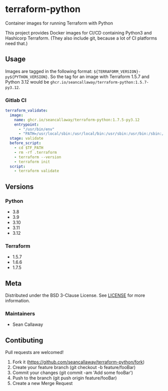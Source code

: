 # terraform-python
Container images for running Terraform with Python

This project provides Docker images for CI/CD containing Python3 and Hashicorp Terraform. (They also include git,
because a lot of CI platforms need that.)

## Usage

Images are tagged in the following format: `${TERRAFORM_VERSION}-py${PYTHON_VERSION}`. So the tag for an image with
Terraform 1.5.7 and Python 3.12 would be `ghcr.io/seancallaway/terraform-python:1.5.7-py3.12`.

### Gitlab CI

```yaml
terraform_validate:
  image:
    name: ghcr.io/seancallaway/terraform-python:1.7.5-py3.12
    entrypoint:
      - "/usr/bin/env"
      - "PATH=/usr/local/sbin:/usr/local/bin:/usr/sbin:/usr/bin:/sbin:/bin"
  stage: validate
  before_script:
    - cd $TF_PATH
    - rm -rf .terraform
    - terraform --version
    - terraform init
  script:
    - terraform validate
```

## Versions

### Python

- 3.8
- 3.9
- 3.10
- 3.11
- 3.12

### Terraform

- 1.5.7
- 1.6.6
- 1.7.5

## Meta

Distributed under the BSD 3-Clause License. See [LICENSE](LICENSE) for more information.

### Maintainers

- Sean Callaway

## Contibuting

Pull requests are welcomed!

1. Fork it (https://github.com/seancallaway/terraform-python/fork)
2. Create your feature branch (git checkout -b feature/fooBar)
3. Commit your changes (git commit -am 'Add some fooBar')
4. Push to the branch (git push origin feature/fooBar)
5. Create a new Merge Request
